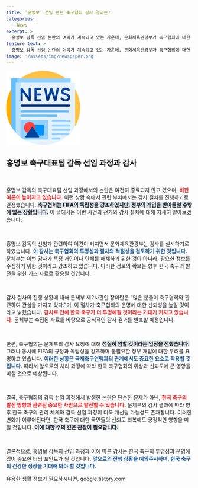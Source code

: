 ```yaml
---
title: ‘홍명보’ 선임 논란 축구협회 감사 결과는?
categories:
  - News
excerpt: >
  홍명보 감독 선임 논란의 여파가 계속되고 있는 가운데, 문화체육관광부가 축구협회에 대한 감사에 착수합니다. FIFA 규정과의 충돌 우려 속에서도 성실히 감사에 임하겠다는 축구협회의 입장이 주목받고 있습니다.
feature_text: >
  홍명보 감독 선임 논란의 여파가 계속되고 있는 가운데, 문화체육관광부가 축구협회에 대한 감사에 착수합니다. FIFA 규정과의 충돌 우려 속에서도 성실히 감사에 임하겠다는 축구협회의 입장이 주목받고 있습니다.
image: '/assets/img/newspaper.png'
---
```


<p><img src="/assets/img/newspaper.png" alt="kimp 속보" /></p>

<h2 data-ke-size="size26">홍명보 축구대표팀 감독 선임 과정과 감사</h2>

<p data-ke-size="size16">&nbsp;</p>

<p>홍명보 감독의 축구대표팀 선임 과정에서의 논란은 여전히 종료되지 않고 있으며, <b><span style="color: #ee2323;">비판 여론이 높아지고 있습니다.</span></b> 이런 상황 속에서 관련 부처에서는 감사 절차를 진행하기로 결정했습니다. <b><span style="background-color: #21538527;">축구협회는 FIFA의 독립성을 강조하였지만, 정부의 개입을 받아들일 수밖에 없는 상황입니다.</span></b> 이 글에서는 이번 사건의 전개와 감사 절차에 대해 자세히 알아보겠습니다.</p>

<p data-ke-size="size16">&nbsp;</p>

<p>홍명보 감독의 선임과 관련하여 이견이 커지면서 문화체육관광부는 감사를 실시하기로 하였습니다. <b><span style="color: #1a5490;">이 감사는 축구협회의 투명성과 절차의 적절성을 검토하기 위한 것입니다.</span></b> 문체부는 이번 감사가 특정 개인이나 단체를 해체하기 위한 것이 아니라, 필요한 정보를 수집하기 위한 것이라고 강조하고 있습니다. 이러한 정보의 확보는 향후 한국 축구의 발전을 위한 기초 자료로 활용될 것입니다.</p>

<p data-ke-size="size16">&nbsp;</p>

<p>감사 절차의 진행 상황에 대해 문체부 제2차관인 장미란은 "많은 분들이 축구협회와 관련하여 관심을 가지고 있다."며, 이 절차가 축구협회의 운영에 대한 신뢰성을 높일 것이라고 밝혔습니다. <b><span style="color: #ee2323;">감사로 인해 한국 축구가 더 투명해질 것이라는 기대가 커지고 있습니다.</span></b> 문체부는 수집된 자료를 바탕으로 공식적인 감사 결과를 발표할 예정입니다.</p>

<p data-ke-size="size16">&nbsp;</p>

<p>한편, 축구협회는 문체부의 감사 요청에 대해 <b><span style="background-color: #21538527;">성실히 임할 것이라는 입장을 전했습니다.</span></b> 그러나 동시에 FIFA의 규정과 독립성을 강조하며 불필요한 정부 개입에 대한 우려를 표명하고 있습니다. <b><span style="color: #1a5490;">이러한 상황은 국제축구연맹과의 관계에서도 중요한 요소로 작용할 것입니다.</span></b> 따라서 앞으로의 처리 과정에 따라 한국 축구협회의 위상과 신뢰도에 큰 영향을 미칠 것으로 예상됩니다.</p>

<p data-ke-size="size16">&nbsp;</p>

<p>결국, 축구협회의 감독 선임 과정에서 발생한 논란은 단순한 문제가 아닌, <b><span style="color: #ee2323;">한국 축구의 발전 방향과 관련된 중요한 사안으로 발전할 수 있습니다.</span></b> 문체부의 감사 결과에 따라 향후 한국 축구의 관리 체계와 감독 선임 과정이 더욱 개선될 가능성도 존재합니다. 이러한 변화가 이루어진다면, 한국 축구에 대한 국민들의 신뢰도 회복에도 긍정적인 영향을 미칠 것입니다. <b><span style="background-color: #21538527;">이에 대한 주의 깊은 관찰이 필요합니다.</span></b></p>

<p data-ke-size="size16">&nbsp;</p>

<p>결론적으로, 홍명보 감독의 선임 과정과 이에 따른 감사는 한국 축구의 투명성과 운영에 있어 중요한 터닝 포인트가 될 것입니다. <b><span style="color: #1a5490;">앞으로의 진행 상황을 예의주시하며, 한국 축구의 건강한 성장을 기대해 봐야 할 것입니다.</span></b> </p>
유용한 생활 정보가 필요하시다면, <a href="https://qoogle.tistory.com" rel="dofollow">qoogle.tistory.com</a>


